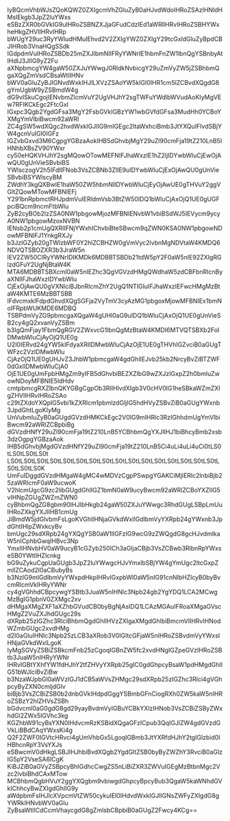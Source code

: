 IyBQcmVhbWJsZQoKQWZ0ZXIgcmVhZGluZyB0aHJvdWdoIHRoZSAzIHNldHMsIEkgb3JpZ2luYWxs
eSBzZXR0bGVkIG9uIHRoZSBNZXJjaGFudCdzIEd1aWRlIHRvIHRoZSBHYWxheHkgZHVlIHRvIHRp
bWUgY29uc3RyYWludHMuIEhvd2V2ZXIgYWZ0ZXIgY29tcGxldGluZyBpdCBJIHRob3VnaHQgSSdk
IGdpdmVuIHRoZSBDb25mZXJlbmNlIFRyYWNrIE1hbmFnZW1lbnQgYSBnbyAtIHdlJ3JlIG9yZ2Fu
aXNpbmcgYW4gaW50ZXJuYWwgJ0RldkNvbicgY29uZmVyZW5jZSBhbmQgaXQgZmVsdCBsaWtlIHNv
bWV0aGluZyBJIGNvdWxkIHJlLXVzZSAoYW5kIGl0IHR1cm5lZCBvdXQgdG8gYmUgbW9yZSBmdW4g
dG9vISkuCgojIENvbmZlcmVuY2UgVHJhY2sgTWFuYWdlbWVudAoKIyMgVEw7RFIKCkEgc2FtcGxl
IGxpc3Qgb2YgdGFsa3MgY2FsbGVkIGBzYW1wbGVfdGFsa3MudHh0YCBoYXMgYmVlbiBwcm92aWRl
ZC4gSW5wdXQgc2hvdWxkIGJlIG9mIGEgc2ltaWxhciBmb3JtYXQuIFlvdSBjYW4gcnVuIGl0IGFz
IGZvbGxvd3M6CgpgYGBzaAokIHB5dGhvbjMgY29uZl90cmFja19tZ210LnB5IHNhbXBsZV90YWxr
cy50eHQKVHJhY2sgMQowOTowMEFNIFJhaWxzIE1hZ2ljIDYwbWluCjEwOjAwQU0gUnVieSBvbiBS
YWlsczogV2h5IFdlIFNob3VsZCBNb3ZlIE9uIDYwbWluCjExOjAwQU0gUnVieSBvbiBSYWlscyBM
ZWdhY3kgQXBwIE1haW50ZW5hbmNlIDYwbWluCjEyOjAwUE0gTHVuY2ggVGltZQowMTowMFBNIEFj
Y291bnRpbmctRHJpdmVuIERldmVsb3BtZW50IDQ1bWluCjAxOjQ1UE0gUGFpciBQcm9ncmFtbWlu
ZyB2cyBOb2lzZSA0NW1pbgowMjozMFBNIENvbW1vbiBSdWJ5IEVycm9ycyA0NW1pbgowMzoxNVBN
IENsb2p1cmUgQXRlIFNjYWxhIChvbiBteSBwcm9qZWN0KSA0NW1pbgowNDowMFBNIFJ1YnkgRXJy
b3JzIGZyb20gTWlzbWF0Y2hlZCBHZW0gVmVyc2lvbnMgNDVtaW4KMDQ6NDVQTSBOZXR3b3JraW5n
IEV2ZW50ClRyYWNrIDIKMDk6MDBBTSBDb21tdW5pY2F0aW5nIE92ZXIgRGlzdGFuY2UgNjBtaW4K
MTA6MDBBTSBXcml0aW5nIEZhc3QgVGVzdHMgQWdhaW5zdCBFbnRlcnByaXNlIFJhaWxzIDYwbWlu
CjExOjAwQU0gVXNlciBJbnRlcmZhY2UgQ1NTIGluIFJhaWxzIEFwcHMgMzBtaW4KMTE6MzBBTSBB
IFdvcmxkIFdpdGhvdXQgSGFja2VyTmV3cyAzMG1pbgoxMjowMFBNIEx1bmNoIFRpbWUKMDE6MDBQ
TSBPdmVyZG9pbmcgaXQgaW4gUHl0aG9uIDQ1bWluCjAxOjQ1UE0gUnVieSB2cy4gQ2xvanVyZSBm
b3IgQmFjay1FbmQgRGV2ZWxvcG1lbnQgMzBtaW4KMDI6MTVQTSBXb2FoIDMwbWluCjAyOjQ1UE0g
U2l0IERvd24gYW5kIFdyaXRlIDMwbWluCjAzOjE1UE0gTHVhIGZvciB0aGUgTWFzc2VzIDMwbWlu
CjAzOjQ1UE0gUHJvZ3JhbW1pbmcgaW4gdGhlIEJvb25kb2NrcyBvZiBTZWF0dGxlIDMwbWluCjA0
OjE1UE0gUmFpbHMgZm9yIFB5dGhvbiBEZXZlbG9wZXJzIGxpZ2h0bmluZwowNDoyMFBNIE5ldHdv
cmtpbmcgRXZlbnQKYGBgCgpOb3RlIHlvdXIgb3V0cHV0IG1heSBkaWZmZXIgZHVlIHRvIHRoZSAo
c29tZXdoYXQpIG5vbi1kZXRlcm1pbmlzdGljIG5hdHVyZSBvZiB0aGUgYWxnb3JpdGhtLgoKIyMg
UnVubmluZyB0aGUgdGVzdHMKCkEgc2V0IG9mIHRlc3RzIGhhdmUgYmVlbiBwcm92aWRlZCBpbiBg
dGVzdHNfY29uZl90cmFja19tZ210LnB5YCBhbmQgYXJlIHJ1biBhcyBmb2xsb3dzOgpgYGBzaAok
IHB5dGhvbjMgdGVzdHNfY29uZl90cmFja19tZ210LnB5Ci4uLi4uLi4uCi0tLS0tLS0tLS0tLS0t
LS0tLS0tLS0tLS0tLS0tLS0tLS0tLS0tLS0tLS0tLS0tLS0tLS0tLS0tLS0tLS0tLS0tLS0tLS0K
UmFuIDggdGVzdHMgaW4gMC4wMDVzCgpPSwpgYGAKCiMjIERlc2lnbiBjb25zaWRlcmF0aW9ucwoK
V2hlcmUgcG9zc2libGUgdGhlIGZ1bmN0aW9ucyBwcm92aWRlZCBoYXZlIG5vIHNpZGUgZWZmZWN0
cyBhbmQgZG8gbm90IHJlbHkgb24gaW50ZXJuYWwgc3RhdGUgLSBpLmUuIHRoZXkgYXJlIHB1cmUg
JiBmdW5jdGlvbmFsLgoKVGhlIHNjaGVkdWxlIGdlbmVyYXRpb24gYWxnb3JpdGhtIHlpZWxkcyBv
bmUgc29sdXRpb24gYXQgYSB0aW1lIGFzIG9wcG9zZWQgdG8gcHJvdmlkaW5nICphbGwqIHBvc3Np
YmxlIHNvbHV0aW9ucyB1cGZyb250ICh3aGljaCBjb3VsZCBwb3RlbnRpYWxseSB0YWtlIHZlcnkg
bG9uZykuCgpUaGUgb3JpZ2luYWwgcHJvYmxlbSBjYW4gYmUgc2ltcGxpZmllZCAod2l0aCBubyBs
b3NzIG9mIGdlbmVyYWxpdHkpIHRvIGxpbWl0aW5nIG91cnNlbHZlcyB0byBvcmRlcmVkIHRyYWNr
cy4gVGhhdCBpcywgYSBtb3JuaW5nIHNlc3Npb24gb2YgYDQ1LCA2MCwgMzBgIG1pbnV0ZXMgc2xv
dHMgaXMgZXF1aXZhbGVudCB0byBgNjAsIDQ1LCAzMGAuIFRoaXMgaGVscHMgZ2VuZXJhdGUgc29s
dXRpb25zIGZhc3RlciBhbmQgdGhlIHVzZXIgaXMgdGhlbiBmcmVlIHRvIHNodWZmbGUgc2xvdHMg
d2l0aGluIHNlc3Npb25zLCB3aXRob3V0IGltcGFjaW5nIHRoZSBvdmVyYWxsIHNjaGVkdWxlLgoK
IyMgSGVyZSBiZSBkcmFnb25zCgoqIGBnZW5fc2xvdHNgIGZpeGVzIHRoZSBtb3JuaW5nIHRyYWNr
IHRvIGBtYXhfYW1fdHJhY2tfZHVyYXRpb25gIC0gdGhpcyBsaW1pdHMgdGhlIG51bWJlciBvZiBw
b3NzaWJpbGl0aWVzIGJ1dCB5aWVsZHMgc29sdXRpb25zIGZhc3Rlci4gVGhpcyByZXN0cmljdGlv
biBjb3VsZCBiZSB0b2dnbGVkIHdpdGggYSBmbGFnCiogRXh0ZW5kaW5nIHRoZSBzY2hlZHVsZSBh
bGdvcml0aG0gdG8gd29yayBvdmVyIGBuYCBkYXlzIHNob3VsZCBiZSByZWxhdGl2ZWx5IGVhc3kg
KGZhbW91cyBsYXN0IHdvcmRzKSBidXQgaGFzICpub3QqIGJlZW4gdGVzdGVkLiBBdCAqYWxsKi4g
Q2F2ZWF0IGVtcHRvci4gUmVhbGx5LgoqIGBmb3JtYXRfdHJhY2tgIGlzbid0IHBhcnRpY3VsYXJs
eSBwcmV0dHkgLSBJIHJhbiBvdXQgb2YgdGltZSB0byByZWZhY3RvciB0aGlzIG5pY2VseSA6ICgK
KiBJZiB0aGVyZSBpcyBhIGdhcCwgZS5nLiBiZXR3ZWVuIGEgMzBtbnMgc2Vzc2lvbiBhdCAxMTow
MCBhbmQgbHVuY2ggYXQgbm9vbiwgdGhpcyBpcyBub3QgaW5kaWNhdGVkIChhcyBwZXIgdGhlIG9y
aWdpbmFsIHJlcXVpcmVtZW50cykuIEl0IHdvdWxkIGJlIGNsZWFyZXIgdG8gYWRkIHNvbWV0aGlu
ZyBsaWtlICdCcmVhaycgdG8gZmlsbCBpbiB0aGUgZ2Fwcy4KCg==
